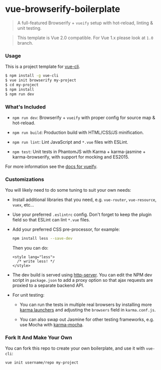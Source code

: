 # vue-browserify-boilerplate

> A full-featured Browserify + `vueify` setup with hot-reload, linting & unit testing.

> This template is Vue 2.0 compatible. For Vue 1.x please look at `1.0` branch.

### Usage

This is a project template for [vue-cli](https://github.com/vuejs/vue-cli).

``` bash
$ npm install -g vue-cli
$ vue init browserify my-project
$ cd my-project
$ npm install
$ npm run dev
```

### What's Included

- `npm run dev`: Browserify + `vueify` with proper config for source map & hot-reload.

- `npm run build`: Production build with HTML/CSS/JS minification.

- `npm run lint`: Lint JavaScript and `*.vue` files with ESLint.

- `npm test`: Unit tests in PhantomJS with Karma + karma-jasmine + karma-browserify, with support for mocking and ES2015.

For more information see the [docs for vueify](https://github.com/vuejs/vueify).

### Customizations

You will likely need to do some tuning to suit your own needs:

- Install additional libraries that you need, e.g. `vue-router`, `vue-resource`, `vuex`, etc...

- Use your preferred `.eslintrc` config. Don't forget to keep the plugin field so that ESLint can lint `*.vue` files.

- Add your preferred CSS pre-processor, for example:

  ``` bash
  npm install less --save-dev
  ```

  Then you can do:

  ``` vue
  <style lang="less">
    /* write less! */
  </style>
  ```

- The dev build is served using [http-server](https://github.com/indexzero/http-server). You can edit the NPM dev script in `package.json` to add a proxy option so that ajax requests are proxied to a separate backend API.

- For unit testing:

  - You can run the tests in multiple real browsers by installing more [karma launchers](http://karma-runner.github.io/0.13/config/browsers.html) and adjusting the `browsers` field in `karma.conf.js`.

  - You can also swap out Jasmine for other testing frameworks, e.g. use Mocha with [karma-mocha](https://github.com/karma-runner/karma-mocha).

### Fork It And Make Your Own

You can fork this repo to create your own boilerplate, and use it with `vue-cli`:

``` bash
vue init username/repo my-project
```
